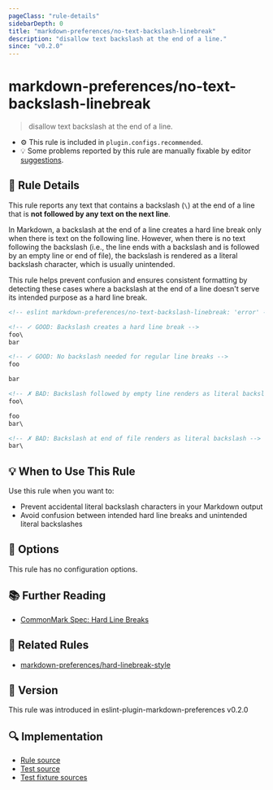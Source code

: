 ```yaml
---
pageClass: "rule-details"
sidebarDepth: 0
title: "markdown-preferences/no-text-backslash-linebreak"
description: "disallow text backslash at the end of a line."
since: "v0.2.0"
---
```


# markdown-preferences/no-text-backslash-linebreak

> disallow text backslash at the end of a line.

- ⚙️ This rule is included in `plugin.configs.recommended`.
- 💡 Some problems reported by this rule are manually fixable by editor [suggestions](https://eslint.org/docs/developer-guide/working-with-rules#providing-suggestions).

## 📖 Rule Details

This rule reports any text that contains a backslash (`\`) at the end of a line that is **not followed by any text on the next line**.

In Markdown, a backslash at the end of a line creates a hard line break only when there is text on the following line. However, when there is no text following the backslash (i.e., the line ends with a backslash and is followed by an empty line or end of file), the backslash is rendered as a literal backslash character, which is usually unintended.

This rule helps prevent confusion and ensures consistent formatting by detecting these cases where a backslash at the end of a line doesn't serve its intended purpose as a hard line break.

<!-- eslint-skip -->

```md
<!-- eslint markdown-preferences/no-text-backslash-linebreak: 'error' -->

<!-- ✓ GOOD: Backslash creates a hard line break -->
foo\
bar

<!-- ✓ GOOD: No backslash needed for regular line breaks -->
foo

bar

<!-- ✗ BAD: Backslash followed by empty line renders as literal backslash -->
foo\

foo
bar\

<!-- ✗ BAD: Backslash at end of file renders as literal backslash -->
bar\
```

## 💡 When to Use This Rule

Use this rule when you want to:

- Prevent accidental literal backslash characters in your Markdown output
- Avoid confusion between intended hard line breaks and unintended literal backslashes

## 🔧 Options

This rule has no configuration options.

## 📚 Further Reading

- [CommonMark Spec: Hard Line Breaks](https://spec.commonmark.org/0.31.2/#hard-line-breaks)

## 👫 Related Rules

- [markdown-preferences/hard-linebreak-style](./hard-linebreak-style.md)

## 🚀 Version

This rule was introduced in eslint-plugin-markdown-preferences v0.2.0

## 🔍 Implementation

- [Rule source](https://github.com/ota-meshi/eslint-plugin-markdown-preferences/blob/main/src/rules/no-text-backslash-linebreak.ts)
- [Test source](https://github.com/ota-meshi/eslint-plugin-markdown-preferences/blob/main/tests/src/rules/no-text-backslash-linebreak.ts)
- [Test fixture sources](https://github.com/ota-meshi/eslint-plugin-markdown-preferences/tree/main/tests/fixtures/rules/no-text-backslash-linebreak)
